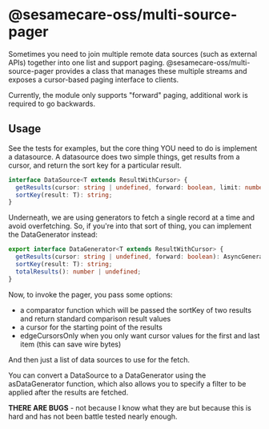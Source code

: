 # @sesamecare-oss/multi-source-pager

Sometimes you need to join multiple remote data sources (such as external APIs) together into one list and support paging. @sesamecare-oss/multi-source-pager provides a class that manages these multiple streams and exposes a cursor-based paging interface to clients.

Currently, the module only supports "forward" paging, additional work is required to go backwards.

## Usage

See the tests for examples, but the core thing YOU need to do is implement a datasource. A datasource does two simple things, get results from a cursor, and return the sort key for a particular result.

```typescript
interface DataSource<T extends ResultWithCursor> {
  getResults(cursor: string | undefined, forward: boolean, limit: number): Promise<DatasourceResults<T>>;
  sortKey(result: T): string;
}
```

Underneath, we are using generators to fetch a single record at a time and avoid overfetching. So, if you're into that sort of thing, you can implement the DataGenerator instead:

```typescript
export interface DataGenerator<T extends ResultWithCursor> {
  getResults(cursor: string | undefined, forward: boolean): AsyncGenerator<T, void, unknown>;
  sortKey(result: T): string;
  totalResults(): number | undefined;
}
```

Now, to invoke the pager, you pass some options:
* a comparator function which will be passed the sortKey of two results and return standard comparison result values
* a cursor for the starting point of the results
* edgeCursorsOnly when you only want cursor values for the first and last item (this can save wire bytes)

And then just a list of data sources to use for the fetch.

You can convert a DataSource to a DataGenerator using the asDataGenerator function, which also allows you to specify a filter to be applied after the results are fetched.

**THERE ARE BUGS** - not because I know what they are but because this is hard and has not been battle tested nearly enough.
